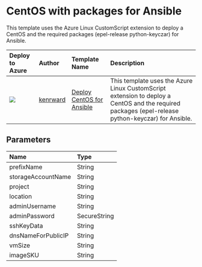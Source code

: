 # CentOS with packages for Ansible
This template uses the Azure Linux CustomScript extension to deploy a CentOS and the required packages (epel-release python-keyczar) for Ansible.



| Deploy to Azure  | Author                          | Template Name   | Description     |
|:-----------------|:--------------------------------| :---------------| :---------------|
| <a href="https://portal.azure.com/#create/Microsoft.Template/uri/https%3A%2F%2Fraw.githubusercontent.com%2Fkenrward%2FAzure-Templates%2Fmaster%2Fcentos-ansible%2Fazuredeploy.json" target="_blank"><img src="http://azuredeploy.net/deploybutton_small.png"/></a> | [kenrward](https://github.com/kenrward) | [Deploy CentOS for Ansible](https://github.com/kenrward/Azure-Templates/tree/master/centos-image-server-web) | This template uses the Azure Linux CustomScript extension to deploy a CentOS and the required packages (epel-release python-keyczar) for Ansible. |
## Parameters
| Name                            | Type           |
|:--------------------------------|:---------------|
| prefixName                      | String         |                       
| storageAccountName              | String         |                   
| project                         | String         |                     
| location                        | String         |                    
| adminUsername                   | String         |                      
| adminPassword                   | SecureString   |                         
| sshKeyData                      | String         | 
| dnsNameForPublicIP              | String         |                     
| vmSize                          | String         |                     
| imageSKU                        | String         |                      